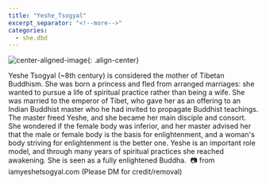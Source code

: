 ```yaml
---
title: "Yeshe_Tsogyal"
excerpt_separator: "<!--more-->"
categories:
  - she.dbd
---
```



![center-aligned-image](https://cdn.pixabay.com/photo/2020/10/26/16/56/man-5687861_1280.png){: .align-center}


Yeshe Tsogyal (~8th century) is considered the mother of Tibetan Buddhism. She was born a princess and fled from arranged marriages: she wanted to pursue a life of spiritual practice rather than being a wife. She was married to the emperor of Tibet, who gave her as an offering to an Indian Buddhist master who he had invited to propagate Buddhist teachings. The master freed Yeshe, and she became her main disciple and consort. She wondered if the female body was inferior, and her master advised her that the male or female body is the basis for enlightenment, and a woman's body striving for enlightenment is the better one. Yeshe is an important role model, and through many years of spiritual practices she reached awakening. She is seen as a fully enlightened Buddha.⁠
⁠
📷 from iamyeshetsogyal.com⁠
(Please DM for credit/removal)⁠
